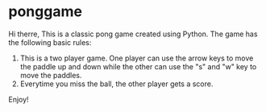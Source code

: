 # ponggame

Hi therre, 
This is a classic pong game created using Python. The game has the following basic rules:

1. This is a two player game. One player can use the arrow keys to move the paddle up and down while the other can use the "s" and "w" key to move the paddles. 
2. Everytime you miss the ball, the other player gets a score. 

Enjoy!
